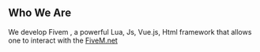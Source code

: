 

## Who We Are

We develop Fivem , a powerful Lua, Js, Vue.js, Html framework that allows one to interact with the [FiveM.net](https://docs.fivem.net/natives/)
